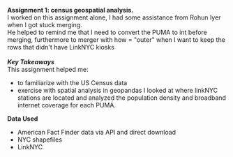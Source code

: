 **Assignment 1: census geospatial analysis.** <br>
I worked on this assignment alone, I had some assistance from Rohun Iyer when I got stuck merging. <br>
He helped to remind me that I need to convert the PUMA to int before merging, furthermore to merger with how = "outer" when I want to keep the rows that didn't have LinkNYC kiosks<br>
<br>
***Key Takeaways*** <br>
This assignment helped me: 
  * to familiarize with the US Census data 
  * exercise with spatial analysis in geopandas
I looked at where linkNYC stations are located and analyzed the population density and broadband internet coverage for each PUMA. 

**Data Used** 
  * American Fact Finder data via API and direct download
  * NYC shapefiles
  * LinkNYC
